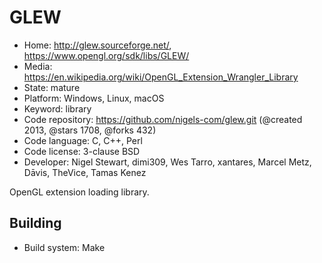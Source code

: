# GLEW

- Home: http://glew.sourceforge.net/, https://www.opengl.org/sdk/libs/GLEW/
- Media: https://en.wikipedia.org/wiki/OpenGL_Extension_Wrangler_Library
- State: mature
- Platform: Windows, Linux, macOS
- Keyword: library
- Code repository: https://github.com/nigels-com/glew.git (@created 2013, @stars 1708, @forks 432)
- Code language: C, C++, Perl
- Code license: 3-clause BSD
- Developer: Nigel Stewart, dimi309, Wes Tarro, xantares, Marcel Metz, Dāvis, TheVice, Tamas Kenez

OpenGL extension loading library.

## Building

- Build system: Make
